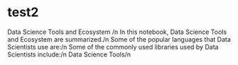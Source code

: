 # test2
Data Science Tools and Ecosystem /n
In this notebook, Data Science Tools and Ecosystem are summarized./n
Some of the popular languages that Data Scientists use are:/n
Some of the commonly used libraries used by Data Scientists include:/n
Data Science Tools/n
